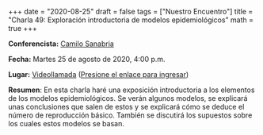 +++
date      = "2020-08-25"
draft     = false
tags      = ["Nuestro Encuentro"]
title     = "Charla 49: Exploración introductoria de modelos epidemiológicos"
math      = true
+++

**Conferencista:** [Camilo Sanabria](https://matematicas.uniandes.edu.co/es/profesores/csanabria135)

**Fecha:** Martes 25 de agosto de 2020, 4:00 p.m.

**Lugar:** [Videollamada](https://meet.google.com/izy-pzig-pbf)  ([Presione el enlace para ingresar](https://meet.google.com/izy-pzig-pbf))

**Resumen**: En esta charla haré una exposición introductoria a los elementos de los modelos epidemiológicos. Se verán algunos modelos, se explicará unas conclusiones que salen de estos y se explicará cómo se deduce el número de reproducción básico. También se discutirá los supuestos sobre los cuales estos modelos se basan.



